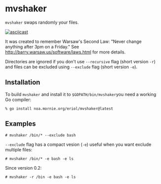 # mvshaker #

`mvshaker` swaps randomly your files.

[![asciicast](https://asciinema.org/a/9gf89grw31j8z8jvymoyfqvhl.png)](https://asciinema.org/a/9gf89grw31j8z8jvymoyfqvhl)

It was created to remember Warsaw's Second Law: "Never change anything after
3pm on a Friday."
See http://barry.warsaw.us/software/laws.html for more details.

Directories are ignored if you don't use `--recursive` flag (short version `-r`)
and files can be excluded using `--exclude` flag (short version `-e`).

## Installation ##

To build `mvshaker` and install it to `$GOPATH/bin/mvshaker`you need a working
Go compiler:

    % go install noa.mornie.org/eriol/mvshaker@latest

## Examples ##

    # mvshaker /bin/* --exclude bash

`--exclude` flag has a compact vesion (`-e`) useful when you want exclude
multiple files:

    # mvshaker /bin/* -e bash -e ls

Since version 0.2:

    # mvshaker -r /bin -e bash -e ls
